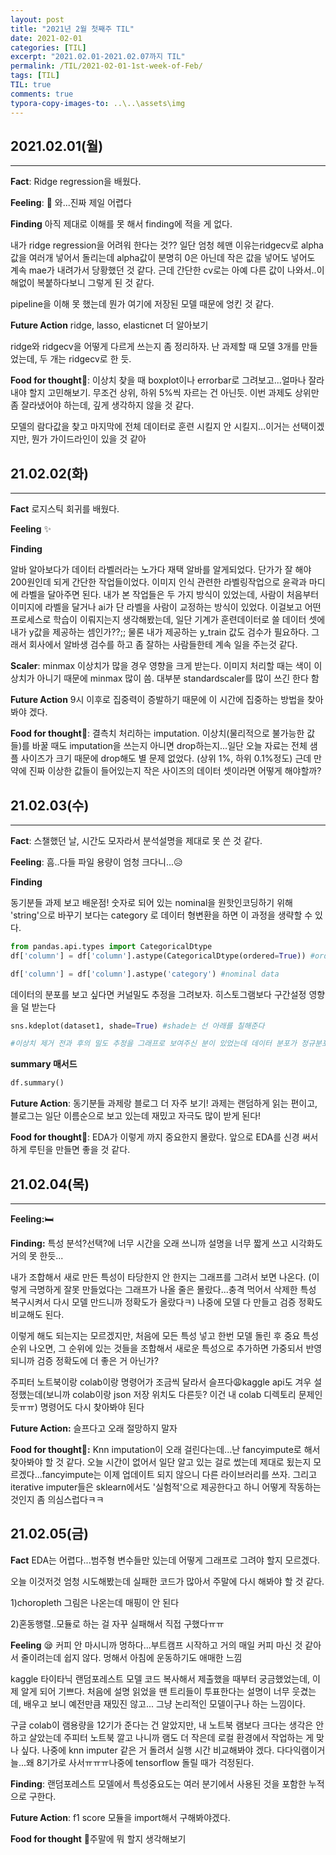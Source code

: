 ```yaml
---
layout: post
title: "2021년 2월 첫째주 TIL"
date: 2021-02-01
categories: [TIL]
excerpt: "2021.02.01-2021.02.07까지 TIL"
permalink: /TIL/2021-02-01-1st-week-of-Feb/
tags: [TIL]
TIL: true
comments: true
typora-copy-images-to: ..\..\assets\img
---
```




## 2021.02.01(월)

---

**Fact**: Ridge regression을 배웠다.

**Feeling**: 🤯 와...진짜 제일 어렵다

**Finding** 아직 제대로 이해를 못 해서 finding에 적을 게 없다.

내가 ridge regression을 어려워 한다는 것?? 일단 엄청 헤맨 이유는ridgecv로 alpha값을 여러개 넣어서 돌리는데 alpha값이 분명히 0은 아닌데 작은 값을 넣어도 넣어도 계속 mae가 내려가서 당황했던 것 같다. 근데 간단한 cv로는 아예 다른 값이 나와서..이해없이 복붙하다보니 그렇게 된 것 같다.

pipeline을 이해 못 했는데 뭔가 여기에 저장된 모델 때문에 엉킨 것 같다.

**Future Action** ridge, lasso, elasticnet 더 알아보기

ridge와 ridgecv을 어떻게 다르게 쓰는지 좀 정리하자. 난 과제할 때 모델 3개를 만들었는데, 두 개는 ridgecv로 한 듯.

**Food for thought**🧂: 이상치 찾을 때 boxplot이나 errorbar로 그려보고...얼마나 잘라내야 할지 고민해보기. 무조건 상위, 하위 5%씩 자르는 건 아닌듯. 이번 과제도 상위만 좀 잘라냈어야 하는데, 깊게 생각하지 않을 것 같다.

모델의 람다값을 찾고 마지막에 전체 데이터로 훈련 시킬지 안 시킬지...이거는 선택이겠지만, 뭔가 가이드라인이 있을 것 같아



## 21.02.02(화)
---

**Fact** 로지스틱 회귀를 배웠다.

**Feeling** ✨

**Finding**

알바 알아보다가 데이터 라벨러라는 노가다 재택 알바를 알게되었다. 단가가 잘 해야 200원인데 되게 간단한 작업들이었다. 이미지 인식 관련한 라벨링작업으로 윤곽과 마디에 라벨을 달아주면 된다. 내가 본 작업들은 두 가지 방식이 있었는데, 사람이 처음부터 이미지에 라벨을 달거나 ai가 단 라벨을 사람이 교정하는 방식이 있었다. 이걸보고 어떤 프로세스로 학습이 이뤄지는지 생각해봤는데, 일단 기계가 훈련데이터로 쓸 데이터 셋에 내가 y값을 제공하는 셈인가??;; 물론 내가 제공하는 y_train 값도 검수가 필요하다. 그래서 회사에서 알바생 검수를 하고 좀 잘하는 사람들한테 계속 일을 주는것 같다.

**Scaler**: minmax 이상치가 많을 경우 영향을 크게 받는다. 이미지 처리할 때는 색이 이상치가 아니기 때문에 minmax 많이 씀. 대부분 standardscaler를 많이 쓰긴 한다 함

**Future Action** 9시 이후로 집중력이 증발하기 때문에 이 시간에 집중하는 방법을 찾아봐야 겠다.

**Food for thought**🍚: 결측치 처리하는 imputation. 이상치(물리적으로 불가능한 값들)를 바꿀 때도 imputation을 쓰는지 아니면 drop하는지...일단 오늘 자료는 전체 샘플 사이즈가 크기 때문에 drop해도 별 문제 없었다. (상위 1%, 하위 0.1%정도) 근데 만약에 진짜 이상한 값들이 들어있는지 작은 사이즈의 데이터 셋이라면 어떻게 해야할까?





## 21.02.03(수)

---

**Fact**: 스챌했던 날, 시간도 모자라서 분석설명을 제대로 못 쓴 것 같다.

**Feeling**: 흠..다들 파일 용량이 엄청 크다니...:disappointed_relieved:

**Finding**

동기분들 과제 보고 배운점! 숫자로 되어 있는 nominal을 원핫인코딩하기 위해 'string'으로 바꾸기 보다는 category 로 데이터 형변환을 하면 이 과정을 생략할 수 있다.

```python
from pandas.api.types import CategoricalDtype
df['column'] = df['column'].astype(CategoricalDtype(ordered=True)) #ordinal data

df['column'] = df['column'].astype('category') #nominal data
```

데이터의 분포를 보고 싶다면 커널밀도 추정을 그려보자. 히스토그램보다 구간설정 영향을 덜 받는다

```python
sns.kdeplot(dataset1, shade=True) #shade는 선 아래를 칠해준다

#이상치 제거 전과 후의 밀도 추정을 그래프로 보여주신 분이 있었는데 데이터 분포가 정규분포 비슷하게 변해가는 모습이 인상적이었다.
```

**summary 매서드**

```python
df.summary()
```



**Future Action**: 동기분들 과제랑 블로그 더 자주 보기! 과제는 랜덤하게 읽는 편이고, 블로그는 일단 이름순으로 보고 있는데 재밌고 자극도 많이 받게 된다!

**Food for thought**🍝: EDA가 이렇게 까지 중요한지 몰랐다. 앞으로 EDA를 신경 써서 하게 루틴을 만들면 좋을 것 같다.



## 21.02.04(목)

---

**Feeling:**:bed:

**Finding:**  특성 분석?선택?에 너무 시간을 오래 쓰니까 설명을 너무 짧게 쓰고 시각화도 거의 못 한듯...

내가 조합해서 새로 만든 특성이 타당한지 안 한지는 그래프를 그려서 보면 나온다. (이렇게 극명하게 잘못 만들었다는 그래프가 나올 줄은 몰랐다...충격 먹어서 삭제한 특성 복구시켜서 다시 모델 만드니까 정확도가 올랐다ㅋ) 나중에 모델 다 만들고 검증 정확도 비교해도 된다.

이렇게 해도 되는지는 모르겠지만, 처음에 모든 특성 넣고 한번 모델 돌린 후 중요 특성 순위 나오면, 그 순위에 있는 것들을 조합해서 새로운 특성으로 추가하면 가중되서 반영되니까 검증 정확도에 더 좋은 거 아닌가?

주피터 노트북이랑 colab이랑 명령어가 조금씩 달라서 슬프다😩kaggle api도 겨우 설정했는데(보니까 colab이랑 json 저장 위치도 다른듯? 이건 내 colab 디렉토리 문제인듯ㅠㅠ) 명령어도 다시 찾아봐야 된다

**Future Action:** 슬프다고 오래 절망하지 말자

**Food for thought🍨:** Knn imputation이 오래 걸린다는데...난 fancyimpute로 해서 찾아봐야 할 것 같다. 오늘 시간이 없어서 일단 알고 있는 걸로 썼는데 제대로 됬는지 모르겠다...fancyimpute는 이제 업데이트 되지 않으니 다른 라이브러리를 쓰자. 그리고 iterative imputer들은 sklearn에서도 '실험적'으로 제공한다고 하니 어떻게 작동하는 것인지 좀 의심스럽다ㅋㅋ



## 21.02.05(금)

**Fact** EDA는 어렵다...범주형 변수들만 있는데 어떻게 그래프로 그려야 할지 모르겠다. 

오늘 이것저것 엄청 시도해봤는데 실패한 코드가 많아서 주말에 다시 해봐야 할 것 같다. 

1)choropleth 그림은 나온는데 매핑이 안 된다

2)혼동행렬..모듈로 하는 걸 자꾸 실패해서 직접 구했다ㅠㅠ

**Feeling** 😪 커피 안 마시니까 멍하다...부트캠프 시작하고 거의 매일 커피 마신 것 같아서 줄이려는데 쉽지 않다. 멍해서 아침에 운동하기도 애매한 느낌

kaggle 타이타닉 랜덤포레스트 모델 코드 복사해서 제출했을 때부터 궁금했었는데, 이제 알게 되어 기쁘다. 처음에 설명 읽었을 땐 트리들이 투표한다는 설명이 너무 웃겼는데, 배우고 보니 예전만큼 재밌진 않고... 그냥 논리적인 모델이구나 하는 느낌이다.

구글 colab이 램용량을 12기가 준다는 건 알았지만, 내 노트북 램보다 크다는 생각은 안 하고 살았는데 주피터 노트북 깔고 나니까 램도 더 작은데 로컬 환경에서 작업하는 게 맞나 싶다. 나중에 knn imputer 같은 거 돌려서 실행 시간 비교해봐야 겠다. 다다익램이거늘...왜 8기가로 사서ㅠㅠㅠ나중에 tensorflow 돌릴 때가 걱정된다. 

**Finding**: 랜덤포레스트 모델에서 특성중요도는 여러 분기에서 사용된 것을 포함한 누적으로 구한다.

**Future Action**:  f1 score 모듈을 import해서 구해봐야겠다.

**Food for thought** 🥗주말에 뭐 할지 생각해보기